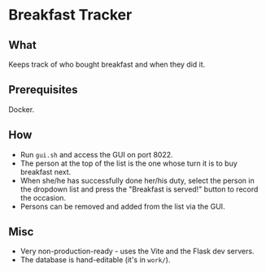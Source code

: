 Breakfast Tracker
=================
## What
Keeps track of who bought breakfast and when they did it. 

## Prerequisites
Docker.

## How
* Run `gui.sh` and access the GUI on port 8022. 
* The person at the top of the list is the one whose turn it is to buy breakfast next. 
* When she/he has successfully done her/his duty, select the person in the dropdown list and press the "Breakfast is served!" button to record the occasion.
* Persons can be removed and added from the list via the GUI.

## Misc
* Very non-production-ready - uses the Vite and the Flask dev servers.
* The database is hand-editable (it's in `work/`).

